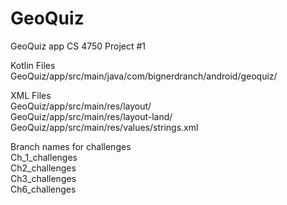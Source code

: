 # GeoQuiz
GeoQuiz app CS 4750 Project #1

Kotlin Files\
  GeoQuiz/app/src/main/java/com/bignerdranch/android/geoquiz/
  
XML Files\
  GeoQuiz/app/src/main/res/layout/\
  GeoQuiz/app/src/main/res/layout-land/\
  GeoQuiz/app/src/main/res/values/strings.xml

Branch names for challenges\
Ch_1_challenges\
Ch2_challenges\
Ch3_challenges\
Ch6_challenges
